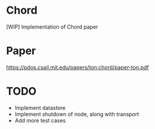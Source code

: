 # Chord
[WIP]
Implementation of Chord paper

# Paper
https://pdos.csail.mit.edu/papers/ton:chord/paper-ton.pdf


# TODO
- Implement datastore
- Implement shutdown of node, along with transport
- Add more test cases